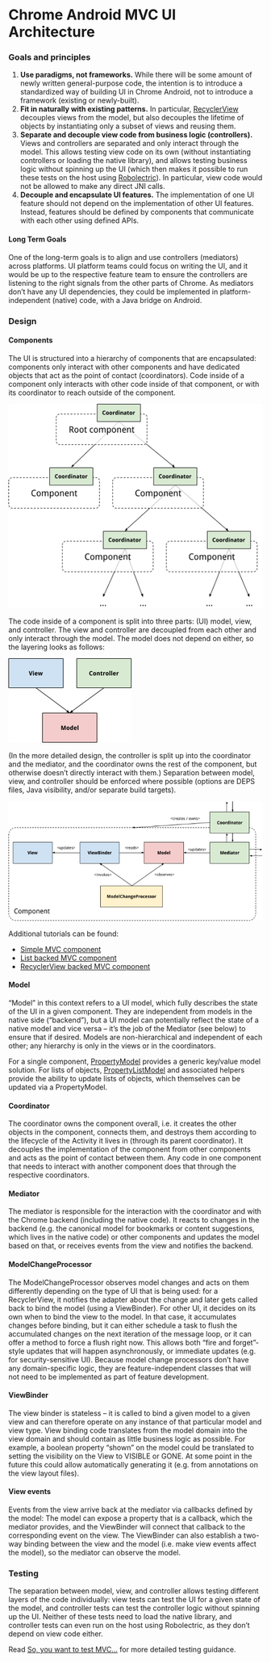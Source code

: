 # Chrome Android MVC UI Architecture

### Goals and principles
1. **Use paradigms, not frameworks.** While there will be some amount of newly written general-purpose code, the intention is to introduce a standardized way of building UI in Chrome Android, not to introduce a framework (existing or newly-built).
2. **Fit in naturally with existing patterns.** In particular, [RecyclerView](https://developer.android.com/guide/topics/ui/layout/recyclerview.html) decouples views from the model, but also decouples the lifetime of objects by instantiating only a subset of views and reusing them.
3. **Separate and decouple view code from business logic (controllers).** Views and controllers are separated and only interact through the model. This allows testing view code on its own (without instantiating controllers or loading the native library), and allows testing business logic without spinning up the UI (which then makes it possible to run these tests on the host using [Robolectric](https://cs.chromium.org/chromium/src/base/test/android/junit/src/org/chromium/base/test/BaseRobolectricTestRunner.java)). In particular, view code would not be allowed to make any direct JNI calls.
4. **Decouple and encapsulate UI features.** The implementation of one UI feature should not depend on the implementation of other UI features. Instead, features should be defined by components that communicate with each other using defined APIs.

#### Long Term Goals
One of the long-term goals is to align and use controllers (mediators) across platforms. UI platform teams could focus on writing the UI, and it would be up to the respective feature team to ensure the controllers are listening to the right signals from the other parts of Chrome. As mediators don’t have any UI dependencies, they could be implemented in platform-independent (native) code, with a Java bridge on Android.

### Design

#### Components
The UI is structured into a hierarchy of components that are encapsulated: components only interact with other components and have dedicated objects that act as the point of contact (coordinators). Code inside of a component only interacts with other code inside of that component, or with its coordinator to reach outside of the component.

![MVC Coordinator Hierarchy showing ownership of nested Components](mvc_coordinator_hierarchy.png)

The code inside of a component is split into three parts: (UI) model, view, and controller. The view and controller are decoupled from each other and only interact through the model. The model does not depend on either, so the layering looks as follows:

![MVC simplified ownership model showing View and Controller talking to the Model](mvc_simplified_component_ownership.png)

(In the more detailed design, the controller is split up into the coordinator and the mediator, and the coordinator owns the rest of the component, but otherwise doesn’t directly interact with them.)
Separation between model, view, and controller should be enforced where possible (options are DEPS files, Java visibility, and/or separate build targets).

![Detailed coordinator design, showing split of mediator, model, view and processing updates vis a ViewBinder and ModelChangeProcessor](mvc_detailed_component_architecture.png)

Additional tutorials can be found:
* [Simple MVC component](mvc_architecture_tutorial.md)
* [List backed MVC component](mvc_simple_list_tutorial.md)
* [RecyclerView backed MVC component](mvc_simple_recycler_view_tutorial.md)

#### Model

“Model” in this context refers to a UI model, which fully describes the state of the UI in a given component. They are independent from models in the native side (“backend”), but a UI model can potentially reflect the state of a native model and vice versa – it’s the job of the Mediator (see below) to ensure that if desired. Models are non-hierarchical and independent of each other; any hierarchy is only in the views or in the coordinators.

For a single component, [PropertyModel](https://source.chromium.org/chromium/chromium/src/+/main:ui/android/java/src/org/chromium/ui/modelutil/PropertyModel.java) provides a generic key/value model solution. For lists of objects, [PropertyListModel](https://source.chromium.org/chromium/chromium/src/+/main:ui/android/java/src/org/chromium/ui/modelutil/PropertyListModel.java) and associated helpers provide the ability to update lists of objects, which themselves can be updated via a PropertyModel.

#### Coordinator

The coordinator owns the component overall, i.e. it creates the other objects in the component, connects them, and destroys them according to the lifecycle of the Activity it lives in (through its parent coordinator). It decouples the implementation of the component from other components and acts as the point of contact between them. Any code in one component that needs to interact with another component does that through the respective coordinators.

#### Mediator

The mediator is responsible for the interaction with the coordinator and with the Chrome backend (including the native code). It reacts to changes in the backend (e.g. the canonical model for bookmarks or content suggestions, which lives in the native code) or other components and updates the model based on that, or receives events from the view and notifies the backend.

#### ModelChangeProcessor

The ModelChangeProcessor observes model changes and acts on them differently depending on the type of UI that is being used: for a RecyclerView, it notifies the adapter about the change and later gets called back to bind the model (using a ViewBinder). For other UI, it decides on its own when to bind the view to the model. In that case, it accumulates changes before binding, but it can either schedule a task to flush the accumulated changes on the next iteration of the message loop, or it can offer a method to force a flush right now. This allows both “fire and forget”-style updates that will happen asynchronously, or immediate updates (e.g. for security-sensitive UI). Because model change processors don’t have any domain-specific logic, they are feature-independent classes that will not need to be implemented as part of feature development.

#### ViewBinder

The view binder is stateless – it is called to bind a given model to a given view and can therefore operate on any instance of that particular model and view type. View binding code translates from the model domain into the view domain and should contain as little business logic as possible. For example, a boolean property “shown” on the model could be translated to setting the visibility on the View to VISIBLE or GONE. At some point in the future this could allow automatically generating it (e.g. from annotations on the view layout files).

#### View events

Events from the view arrive back at the mediator via callbacks defined by the model: The model can expose a property that is a callback, which the mediator provides, and the ViewBinder will connect that callback to the corresponding event on the view. The ViewBinder can also establish a two-way binding between the view and the model (i.e. make view events affect the model), so the mediator can observe the model.

### Testing

The separation between model, view, and controller allows testing different layers of the code individually: view tests can test the UI for a given state of the model, and controller tests can test the controller logic without spinning up the UI. Neither of these tests need to load the native library, and controller tests can even run on the host using Robolectric, as they don’t depend on view code either.

Read [So, you want to test MVC...](mvc_testing.md) for more detailed testing guidance.